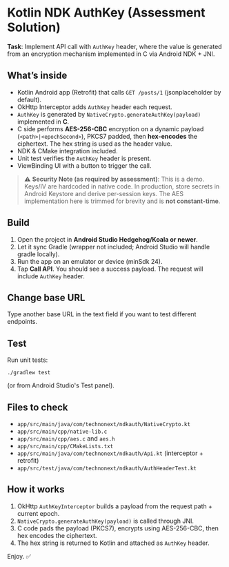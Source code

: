 #  Kotlin NDK AuthKey (Assessment Solution)

**Task**: Implement API call with `AuthKey` header, where the value is generated from an encryption mechanism implemented in C via Android NDK + JNI.

## What’s inside
- Kotlin Android app (Retrofit) that calls `GET /posts/1` (jsonplaceholder by default).
- OkHttp Interceptor adds `AuthKey` header each request.
- `AuthKey` is generated by `NativeCrypto.generateAuthKey(payload)` implemented in **C**.
- C side performs **AES-256-CBC** encryption on a dynamic payload (`<path>|<epochSecond>`), PKCS7 padded, then **hex-encodes** the ciphertext. The hex string is used as the header value.
- NDK & CMake integration included.
- Unit test verifies the `AuthKey` header is present.
- ViewBinding UI with a button to trigger the call.

> ⚠️ **Security Note (as required by assessment)**: This is a demo. Keys/IV are hardcoded in native code. In production, store secrets in Android Keystore and derive per-session keys. The AES implementation here is trimmed for brevity and is **not constant-time**.

## Build
1. Open the project in **Android Studio Hedgehog/Koala or newer**.
2. Let it sync Gradle (wrapper not included; Android Studio will handle gradle locally).
3. Run the app on an emulator or device (minSdk 24).
4. Tap **Call API**. You should see a success payload. The request will include `AuthKey` header.

## Change base URL
Type another base URL in the text field if you want to test different endpoints.

## Test
Run unit tests:
```
./gradlew test
```
(or from Android Studio's Test panel).

## Files to check
- `app/src/main/java/com/technonext/ndkauth/NativeCrypto.kt`
- `app/src/main/cpp/native-lib.c`
- `app/src/main/cpp/aes.c` and `aes.h`
- `app/src/main/cpp/CMakeLists.txt`
- `app/src/main/java/com/technonext/ndkauth/Api.kt` (interceptor + retrofit)
- `app/src/test/java/com/technonext/ndkauth/AuthHeaderTest.kt`

## How it works
1. OkHttp `AuthKeyInterceptor` builds a payload from the request path + current epoch.
2. `NativeCrypto.generateAuthKey(payload)` is called through JNI.
3. C code pads the payload (PKCS7), encrypts using AES-256-CBC, then hex encodes the ciphertext.
4. The hex string is returned to Kotlin and attached as `AuthKey` header.

Enjoy. ✅

